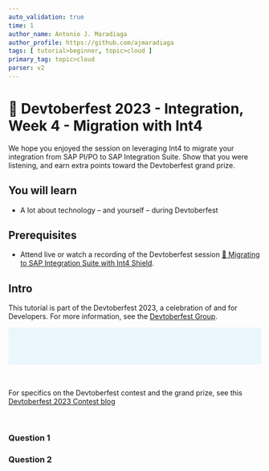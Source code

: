 ```yaml
---
auto_validation: true
time: 1
author_name: Antonio J. Maradiaga
author_profile: https://github.com/ajmaradiaga
tags: [ tutorial>beginner, topic>cloud ]
primary_tag: topic>cloud
parser: v2
---
```


# 🔴 Devtoberfest 2023 - Integration, Week 4 - Migration with Int4
<!-- description --> We hope you enjoyed the session on leveraging Int4 to migrate your integration from SAP PI/PO to SAP Integration Suite. Show that you were listening, and earn extra points toward the Devtoberfest grand prize.
 
## You will learn
- A lot about technology – and yourself – during Devtoberfest

## Prerequisites
- Attend live or watch a recording of the Devtoberfest session [🔴 Migrating to SAP Integration Suite with Int4 Shield](https://groups.community.sap.com/t5/devtoberfest/migrating-to-sap-integration-suite-with-int4-shield/ec-p/279782#M330).


## Intro
This tutorial is part of the Devtoberfest 2023, a celebration of and for Developers. For more information, see the [Devtoberfest Group](https://groups.community.sap.com/t5/devtoberfest/gh-p/Devtoberfest).

![Devtoberfest](devtoberfest-banner.gif)

&nbsp;

For specifics on the Devtoberfest contest and the grand prize, see this [Devtoberfest 2023 Contest blog](https://groups.community.sap.com/t5/devtoberfest-blog-posts/devtoberfest-2023-contest/ba-p/9357)

&nbsp;


### Question 1

### Question 2

